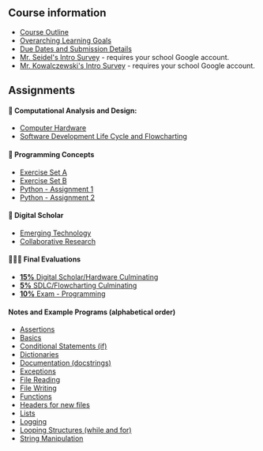 ## Course information
* [Course Outline](./Course-Overview)
* [Overarching Learning Goals](./images/ICS3U.jpg)
* [Due Dates and Submission Details](./Due-Dates-and-Submission-Details)
* [Mr. Seidel's Intro Survey](https://goo.gl/forms/eWq7jPTqtYOku4S32) - requires your school Google account.
* [Mr. Kowalczewski's Intro Survey](https://goo.gl/forms/fO7Y8e994VpepR0u2) - requires your school Google account.

## Assignments
#### &#x1F4D9; Computational Analysis and Design:
* [Computer Hardware](./Computer-Hardware)
* [Software Development Life Cycle and Flowcharting](./SDLC-and-Flowcharting)

#### &#x1F4D8; Programming Concepts
* [Exercise Set A](./Python-Exercise-Set-A)
* [Exercise Set B](./Python-Exercise-Set-B)
* [Python - Assignment 1](./Python-Assignment-1)
* [Python - Assignment 2](./Python-Assignment-2)

#### &#x1F4D7; Digital Scholar
* [Emerging Technology](./Emerging-Technology)
* [Collaborative Research](./Collaborative-Research)

#### &#x1F4D9;&#x1F4D8;&#x1F4D7; Final Evaluations
* [**15%** Digital Scholar/Hardware Culminating](./Culminating-3-Day)
* [**5%** SDLC/Flowcharting Culminating](./Culminating-1-Day)
* [**10%** Exam - Programming](./Exam-Information)  


#### Notes and Example Programs (alphabetical order)
* [Assertions](https://github.com/mrseidel-classes/ICS3U/tree/master/notes/06%20-%20assertions)
* [Basics](https://github.com/mrseidel-classes/ICS3U/tree/master/notes/01%20-%20basics)
* [Conditional Statements (if)](https://github.com/mrseidel-classes/ICS3U/tree/master/notes/02%20-%20conditionalStatements%20(if))
* [Dictionaries](https://github.com/mrseidel-classes/ICS3U/tree/master/notes/10%20-%20dictionaries)
* [Documentation (docstrings)](https://github.com/mrseidel-classes/ICS3U/tree/master/notes/05%20-%20formalDocumentation%20(docstrings))
* [Exceptions](https://github.com/mrseidel-classes/ICS3U/tree/master/notes/08%20-%20exceptions)
* [File Reading](https://github.com/mrseidel-classes/ICS3U/tree/master/notes/12a%20-%20fileReading)
* [File Writing](https://github.com/mrseidel-classes/ICS3U/tree/master/notes/12b%20-%20fileWriting)
* [Functions](https://github.com/mrseidel-classes/ICS3U/tree/master/notes/04%20-%20functions)
* [Headers for new files](https://github.com/mrseidel-classes/ICS3U/tree/master/notes/00%20-%20newFile/)
* [Lists](https://github.com/mrseidel-classes/ICS3U/tree/master/notes/07%20-%20lists)
* [Logging](https://github.com/mrseidel-classes/ICS3U/tree/master/notes/09%20-%20logging)
* [Looping Structures (while and for)](https://github.com/mrseidel-classes/ICS3U/tree/master/notes/03%20-%20loopingStructures%20(while%20and%20for))
* [String Manipulation](https://github.com/mrseidel-classes/ICS3U/tree/master/notes/11%20-%20stringManipulation)